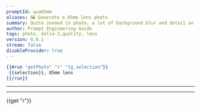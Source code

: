 ```yaml
---
promptId: qua85mm
aliases: 🖼️ Generate a 85mm lens photo
summary: Quite zoomed in photo, a lot of background blur and detail on subject
author: Prompt Engineering Guide
tags: photo, dalle-2,quality, lens
version: 0.0.1
stream: false
disableProvider: true
---
```

```handlebars
{{#run "getPhoto" "r" "tg_selection"}}
 {{selection}}, 85mm lens
{{/run}}
```
***
***
{{get "r"}}
